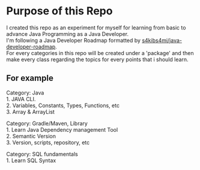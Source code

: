 # Purpose of this Repo

I created this repo as an experiment for myself for learning from basic to advance Java Programming as a Java Developer.  
I'm following a Java Developer Roadmap formatted by [s4kibs4mi/java-developer-roadmap](https://github.com/s4kibs4mi/java-developer-roadmap).  
For every categories in this repo will be created under a 'package' and then make every class regarding the topics for every points that i should learn.  

## For example

Category: Java  
	1. JAVA CLI.  
	2. Variables, Constants, Types, Functions, etc  
	3. Array & ArrayList
	
Category: Gradle/Maven, Library  
	1. Learn Java Dependency management Tool  
	2. Semantic Version  
	3. Version, scripts, repository, etc
	
Category: SQL fundamentals  
	1. Learn SQL Syntax  
						